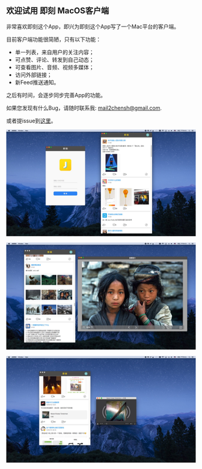 ## 欢迎试用 即刻 MacOS客户端



非常喜欢即刻这个App，即兴为即刻这个App写了一个Mac平台的客户端。

目前客户端功能很简陋，只有以下功能：

- 单一列表，来自用户的关注内容；
- 可点赞、评论、转发到自己动态；
- 可查看图片、音频、视频多媒体；
- 访问外部链接；
- 新Feed推送通知。

之后有时间，会逐步同步完善App的功能。

如果您发现有什么Bug，请随时联系我: mail2chensh@gmail.com.

或者提issue到[这里](https://github.com/mail2chensh/jike_macos/issues)。



![](./photo_1.jpg)



![](./photo_2.jpg)



![](./photo_3.jpg)